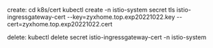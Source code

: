 create:
cd k8s/cert
kubectl create -n istio-system secret tls istio-ingressgateway-cert --key=zyxhome.top.exp20221022.key --cert=zyxhome.top.exp20221022.cert

delete:
kubectl delete secret istio-ingressgateway-cert -n istio-system